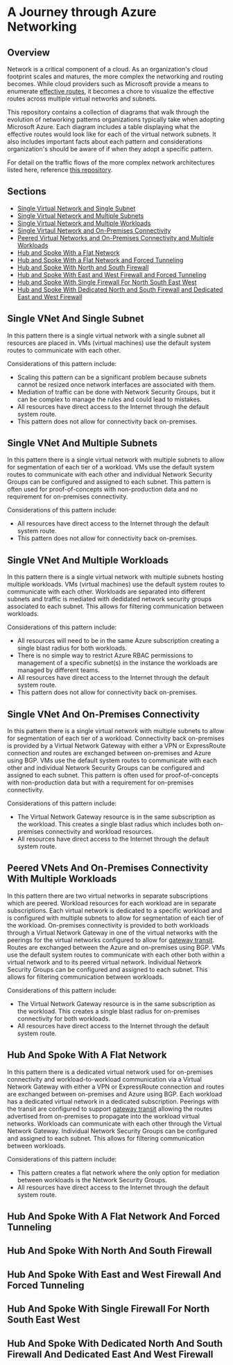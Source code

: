 # A Journey through Azure Networking

## Overview
Network is a critical component of a cloud. As an organization's cloud footprint scales and matures, the more complex the networking and routing becomes. While cloud providers such as Microsoft provide a means to enumerate [effective routes](https://docs.microsoft.com/en-us/azure/virtual-network/diagnose-network-routing-problem), it becomes a chore to visualize the effective routes across multiple virtual networks and subnets.

This repository contains a collection of diagrams that walk through the evolution of networking patterns organizations typically take when adopting Microsoft Azure. Each diagram includes a table displaying what the effective routes would look like for each of the virtual network subnets. It also includes important facts about each pattern and considerations organization's should be aware of if when they adopt a specific pattern.

For detail on the traffic flows of the more complex network architectures listed here, reference [this repository](https://github.com/mattfeltonma/azure-networking-patterns).

## Sections
* [Single Virtual Network and Single Subnet](#single-vnet-and-single-subnet)
* [Single Virtual Network and Multiple Subnets](#single-vnet-and-multiple-subnets)
* [Single Virtual Network and Multiple Workloads](#single-vnet-and-multiple-workloads)
* [Single Virtaul Network and On-Premises Connectivity](#single-vnet-and-on-premises-connectivity)
* [Peered Virtual Networks and On-Premises Connectivity and Multiple Workloads](#peered-vnets-and-on-premises-connectivity-with-multiple-workloads)
* [Hub and Spoke With a Flat Network](#hub-and-spoke-with-a-flat-network)
* [Hub and Spoke With a Flat Network and Forced Tunneling](#hub-and-spoke-with-a-flat-network-and-forced-tunneling)
* [Hub and Spoke With North and South Firewall](#hub-and-spoke-with-north-and-south-firewall)
* [Hub and Spoke With East and West Firewall and Forced Tunneling](#hub-and-spoke-with-east-and-west-firewall-and-forced-tunneling)
* [Hub and Spoke With Single Firewall For North South East West](#hub-and-spoke-with-single-firewall-for-north-south-east-west)
* [Hub and Spoke With Dedicated North and South Firewall and Dedicated East and West Firewall](#hub-and-spoke-with-dedicated-north-and-south-firewall-and-dedicated-east-and-west-firewall)

## Single VNet And Single Subnet
In this pattern there is a single virtual network with a single subnet all resources are placed in. VMs (virtual machines) use the default system routes to communicate with each other.

Considerations of this pattern include:

* Scaling this pattern can be a significant problem because subnets cannot be resized once network interfaces are associated with them.
* Mediation of traffic can be done with Network Security Groups, but it can be complex to manage the rules and could lead to mistakes.
* All resources have direct access to the Internet through the default system route.
* This pattern does not allow for connectivity back on-premises.

## Single VNet And Multiple Subnets
In this pattern there is a single virtual network with multiple subnets to allow for segmentation of each tier of a workload. VMs use the default system routes to communicate with each other and individual Network Security Groups can be configured and assigned to each subnet. This pattern is often used for proof-of-concepts with non-production data and no requirement for on-premises connectivity.

Considerations of this pattern include:
* All resources have direct access to the Internet through the default system route.
* This pattern does not allow for connectivity back on-premises.

## Single VNet And Multiple Workloads
In this pattern there is a single virtual network with multiple subnets hosting multiple workloads. VMs (virtual machines) use the default system routes to communicate with each other. Workloads are separated into different subnets and traffic is mediated with dedidated network security groups associated to each subnet. This allows for filtering communication between workloads.

Considerations of this pattern include:
* All resources will need to be in the same Azure subscription creating a single blast radius for both workloads.
* There is no simple way to restrict Azure RBAC permissions to management of a specific subnet(s) in the instance the workloads are managed by different teams.
* All resources have direct access to the Internet through the default system route.
* This pattern does not allow for connectivity back on-premises.

## Single VNet And On-Premises Connectivity
In this pattern there is a single virtual network with multiple subnets to allow for segmentation of each tier of a workload. Connectivity back on-premises is provided by a Virtual Network Gateway with either a VPN or ExpressRoute connection and routes are exchanged between on-premises and Azure using BGP. VMs use the default system routes to communicate with each other and individual Network Security Groups can be configured and assigned to each subnet. This pattern is often used for proof-of-concepts with non-production data but with a requirement for on-premises connectivity.

Considerations of this pattern include:
* The Virtual Network Gateway resource is in the same subscription as the workload. This creates a single blast radius which includes both on-premises connectivity and workload resources.
* All resources have direct access to the Internet through the default system route.

## Peered VNets And On-Premises Connectivity With Multiple Workloads
In this pattern there are two virtual networks in separate subscriptions which are peered. Workload resources for each workload are in separate subscriptions. Each virtual network is dedicated to a specific workload and is configured with multiple subnets to allow for segmentation of each tier of the workload. On-premises connectivity is provided to both workloads through a Virtual Network Gateway in one of the virtual networks with the peerings for the virtual networks configured to allow for [gateway transit](https://docs.microsoft.com/en-us/azure/vpn-gateway/vpn-gateway-peering-gateway-transit). Routes are exchanged between the Azure and on-premises using BGP. VMs use the default system routes to communicate with each other both within a virtual network and to its peered virtual network. Individual Network Security Groups can be configured and assigned to each subnet. This allows for filtering communication between workloads.

Considerations of this pattern include:
* The Virtual Network Gateway resource is in the same subscription as the workload. This creates a single blast radius for on-premises connectivity for both workloads.
* All resources have direct access to the Internet through the default system route.

## Hub And Spoke With A Flat Network
In this pattern there is a dedicated virtual network used for on-premises connectivity and workload-to-workload communication via a Virtual Network Gateway with either a VPN or ExpressRoute connection and routes are exchanged between on-premises and Azure using BGP. Each workload has a dedicated virtual network in a dedicated subscription. Peerings with the transit are configured to support [gateway transit](https://docs.microsoft.com/en-us/azure/vpn-gateway/vpn-gateway-peering-gateway-transit) allowing the routes advertised from on-premises to propagate into the workload virtual networks. Workloads can communicate with each other through the Virtual Network Gateway. Individual Network Security Groups can be configured and assigned to each subnet. This allows for filtering communication between workloads.

Considerations of this pattern include:
* This pattern creates a flat network where the only option for mediation between workloads is the Network Security Groups.
* All resources have direct access to the Internet through the default system route.

## Hub And Spoke With A Flat Network And Forced Tunneling

## Hub And Spoke With North And South Firewall

## Hub And Spoke With East and West Firewall And Forced Tunneling

## Hub And Spoke With Single Firewall For North South East West

## Hub And Spoke With Dedicated North And South Firewall And Dedicated East And West Firewall
